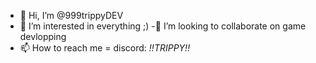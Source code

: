 - 👋 Hi, I’m @999trippyDEV
- 👀 I’m interested in everything ;)
-💞️ I’m looking to collaborate on game devlopping
- 📫 How to reach me = discord: *!!TRIPPY!!*
